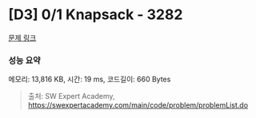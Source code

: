 # [D3] 0/1 Knapsack - 3282 

[문제 링크](https://swexpertacademy.com/main/code/problem/problemDetail.do?contestProbId=AWBJAVpqrzQDFAWr) 

### 성능 요약

메모리: 13,816 KB, 시간: 19 ms, 코드길이: 660 Bytes



> 출처: SW Expert Academy, https://swexpertacademy.com/main/code/problem/problemList.do